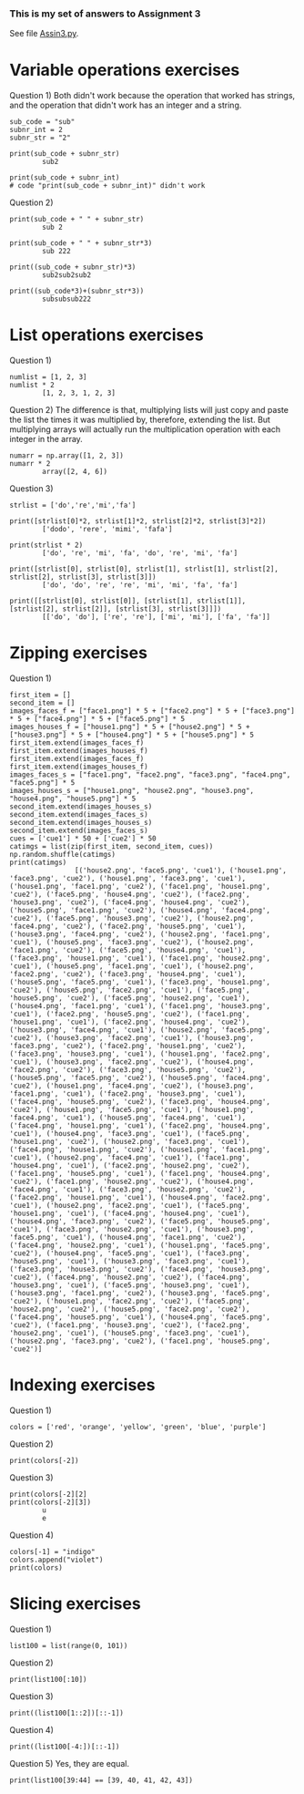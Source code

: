 ### This is my set of answers to Assignment 3

See file [Assin3.py](https://github.com/kp272/Computer-Programming-for-Psychology/edit/main/Assignment3/Assin3.py).

# Variable operations exercises

Question 1) Both didn't work because the operation that worked has strings, and the operation that didn't work has an integer and a string. 
```
sub_code = "sub"
subnr_int = 2
subnr_str = "2"
```
```
print(sub_code + subnr_str)
        sub2
```
```
print(sub_code + subnr_int)
# code "print(sub_code + subnr_int)" didn't work
```
Question 2) 
```
print(sub_code + " " + subnr_str)
        sub 2
```
```
print(sub_code + " " + subnr_str*3) 
        sub 222
```
```
print((sub_code + subnr_str)*3)
        sub2sub2sub2
```
```
print((sub_code*3)+(subnr_str*3))
        subsubsub222
```

# List operations exercises

Question 1) 
```
numlist = [1, 2, 3]
numlist * 2
        [1, 2, 3, 1, 2, 3]
```
Question 2) The difference is that, multiplying lists will just copy and paste the list the times it was multiplied by, therefore, extending the list. But multiplying arrays will actually run the multiplication operation with each integer in the array. 
```
numarr = np.array([1, 2, 3])
numarr * 2
        array([2, 4, 6])
```
Question 3)
```
strlist = ['do','re','mi','fa']
```
```
print([strlist[0]*2, strlist[1]*2, strlist[2]*2, strlist[3]*2])
        ['dodo', 'rere', 'mimi', 'fafa']
```
```
print(strlist * 2)
        ['do', 're', 'mi', 'fa', 'do', 're', 'mi', 'fa']
```
```
print([strlist[0], strlist[0], strlist[1], strlist[1], strlist[2], strlist[2], strlist[3], strlist[3]])
        ['do', 'do', 're', 're', 'mi', 'mi', 'fa', 'fa']
```
```
print([[strlist[0], strlist[0]], [strlist[1], strlist[1]], [strlist[2], strlist[2]], [strlist[3], strlist[3]]])
        [['do', 'do'], ['re', 're'], ['mi', 'mi'], ['fa', 'fa']]
```
# Zipping exercises

Question 1) 
```
first_item = []
second_item = []
images_faces_f = ["face1.png"] * 5 + ["face2.png"] * 5 + ["face3.png"] * 5 + ["face4.png"] * 5 + ["face5.png"] * 5
images_houses_f = ["house1.png"] * 5 + ["house2.png"] * 5 + ["house3.png"] * 5 + ["house4.png"] * 5 + ["house5.png"] * 5
first_item.extend(images_faces_f)
first_item.extend(images_houses_f)
first_item.extend(images_faces_f)
first_item.extend(images_houses_f)
images_faces_s = ["face1.png", "face2.png", "face3.png", "face4.png", "face5.png"] * 5
images_houses_s = ["house1.png", "house2.png", "house3.png", "house4.png", "house5.png"] * 5
second_item.extend(images_houses_s)
second_item.extend(images_faces_s)
second_item.extend(images_houses_s)
second_item.extend(images_faces_s)
cues = ['cue1'] * 50 + ['cue2'] * 50
catimgs = list(zip(first_item, second_item, cues))
np.random.shuffle(catimgs)
print(catimgs)
                [('house2.png', 'face5.png', 'cue1'), ('house1.png', 'face3.png', 'cue2'), ('house1.png', 'face3.png', 'cue1'), ('house1.png', 'face1.png', 'cue2'), ('face1.png', 'house1.png', 'cue2'), ('face5.png', 'house4.png', 'cue2'), ('face2.png', 'house3.png', 'cue2'), ('face4.png', 'house4.png', 'cue2'), ('house5.png', 'face1.png', 'cue2'), ('house4.png', 'face4.png', 'cue2'), ('face5.png', 'house3.png', 'cue2'), ('house2.png', 'face4.png', 'cue2'), ('face2.png', 'house5.png', 'cue1'), ('house3.png', 'face4.png', 'cue2'), ('house2.png', 'face1.png', 'cue1'), ('house5.png', 'face3.png', 'cue2'), ('house2.png', 'face1.png', 'cue2'), ('face5.png', 'house4.png', 'cue1'), ('face3.png', 'house1.png', 'cue1'), ('face1.png', 'house2.png', 'cue1'), ('house5.png', 'face1.png', 'cue1'), ('house2.png', 'face2.png', 'cue2'), ('face3.png', 'house4.png', 'cue1'), ('house5.png', 'face5.png', 'cue1'), ('face3.png', 'house1.png', 'cue2'), ('house5.png', 'face2.png', 'cue1'), ('face5.png', 'house5.png', 'cue2'), ('face5.png', 'house2.png', 'cue1'), ('house4.png', 'face1.png', 'cue1'), ('face1.png', 'house3.png', 'cue1'), ('face2.png', 'house5.png', 'cue2'), ('face1.png', 'house1.png', 'cue1'), ('face2.png', 'house4.png', 'cue2'), ('house3.png', 'face4.png', 'cue1'), ('house2.png', 'face5.png', 'cue2'), ('house3.png', 'face2.png', 'cue1'), ('house3.png', 'face3.png', 'cue2'), ('face2.png', 'house1.png', 'cue2'), ('face3.png', 'house3.png', 'cue1'), ('house1.png', 'face2.png', 'cue1'), ('house3.png', 'face2.png', 'cue2'), ('house4.png', 'face2.png', 'cue2'), ('face3.png', 'house5.png', 'cue2'), ('house5.png', 'face5.png', 'cue2'), ('house5.png', 'face4.png', 'cue2'), ('house1.png', 'face4.png', 'cue2'), ('house3.png', 'face1.png', 'cue1'), ('face2.png', 'house3.png', 'cue1'), ('face4.png', 'house5.png', 'cue2'), ('face3.png', 'house4.png', 'cue2'), ('house1.png', 'face5.png', 'cue1'), ('house1.png', 'face4.png', 'cue1'), ('house5.png', 'face4.png', 'cue1'), ('face4.png', 'house1.png', 'cue1'), ('face2.png', 'house4.png', 'cue1'), ('house4.png', 'face3.png', 'cue1'), ('face5.png', 'house1.png', 'cue2'), ('house2.png', 'face3.png', 'cue1'), ('face4.png', 'house1.png', 'cue2'), ('house1.png', 'face1.png', 'cue1'), ('house2.png', 'face4.png', 'cue1'), ('face1.png', 'house4.png', 'cue1'), ('face2.png', 'house2.png', 'cue2'), ('face1.png', 'house5.png', 'cue1'), ('face1.png', 'house4.png', 'cue2'), ('face1.png', 'house2.png', 'cue2'), ('house4.png', 'face4.png', 'cue1'), ('face3.png', 'house2.png', 'cue2'), ('face2.png', 'house1.png', 'cue1'), ('house4.png', 'face2.png', 'cue1'), ('house2.png', 'face2.png', 'cue1'), ('face5.png', 'house1.png', 'cue1'), ('face4.png', 'house4.png', 'cue1'), ('house4.png', 'face3.png', 'cue2'), ('face5.png', 'house5.png', 'cue1'), ('face3.png', 'house2.png', 'cue1'), ('house3.png', 'face5.png', 'cue1'), ('house4.png', 'face1.png', 'cue2'), ('face4.png', 'house2.png', 'cue1'), ('house1.png', 'face5.png', 'cue2'), ('house4.png', 'face5.png', 'cue1'), ('face3.png', 'house5.png', 'cue1'), ('house3.png', 'face3.png', 'cue1'), ('face3.png', 'house3.png', 'cue2'), ('face4.png', 'house3.png', 'cue2'), ('face4.png', 'house2.png', 'cue2'), ('face4.png', 'house3.png', 'cue1'), ('face5.png', 'house3.png', 'cue1'), ('house3.png', 'face1.png', 'cue2'), ('house3.png', 'face5.png', 'cue2'), ('house1.png', 'face2.png', 'cue2'), ('face5.png', 'house2.png', 'cue2'), ('house5.png', 'face2.png', 'cue2'), ('face4.png', 'house5.png', 'cue1'), ('house4.png', 'face5.png', 'cue2'), ('face1.png', 'house3.png', 'cue2'), ('face2.png', 'house2.png', 'cue1'), ('house5.png', 'face3.png', 'cue1'), ('house2.png', 'face3.png', 'cue2'), ('face1.png', 'house5.png', 'cue2')]
```
# Indexing exercises

Question 1) 
```
colors = ['red', 'orange', 'yellow', 'green', 'blue', 'purple']
```
Question 2)
```
print(colors[-2])
```
Question 3) 
```
print(colors[-2][2]
print(colors[-2][3])
        u
        e
```
Question 4) 
```
colors[-1] = "indigo"
colors.append("violet")
print(colors)
```
# Slicing exercises

Question 1) 
```
list100 = list(range(0, 101))
```
Question 2)
```
print(list100[:10])
```
Question 3) 
```
print((list100[1::2])[::-1])
```
Question 4) 
```
print((list100[-4:])[::-1])
```
Question 5) Yes, they are equal. 
```
print(list100[39:44] == [39, 40, 41, 42, 43])
```
